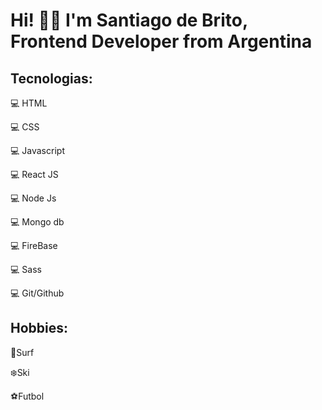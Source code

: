 # Hi! 👋🏼 I'm Santiago de Brito, Frontend Developer from Argentina

## Tecnologias:

:computer: HTML 

:computer: CSS

:computer: Javascript

:computer: React JS

:computer: Node Js

:computer: Mongo db

:computer: FireBase

:computer: Sass

 :computer: Git/Github

## Hobbies:

:ocean:Surf

:snowflake:Ski                                                                  

:soccer:Futbol

<!---
santiagodebrito12/santiagodebrito12 is a ✨ special ✨ repository because its `README.md` (this file) appears on your GitHub profile.
You can click the Preview link to take a look at your changes.
--->
